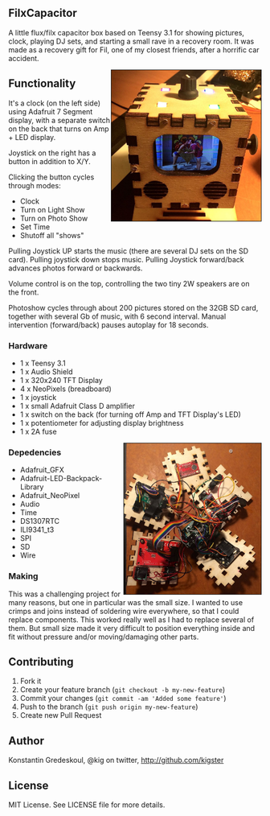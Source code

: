 ## FilxCapacitor

A little flux/filx capacitor box based on Teensy 3.1 for showing pictures, clock, playing DJ sets, and starting a small rave in a recovery room.  It was made as a recovery gift for Fil, one of my closest friends, after a horrific car accident.

<img src="doc/front-view.jpg" alt="" title="" height="300" border="1" align="right">

## Functionality

It's a clock (on the left side) using Adafruit 7 Segment display, with a separate switch on the back that turns on Amp + LED display. 

Joystick on the right has a button in addition to X/Y. 

Clicking the button cycles through modes: 
* Clock
* Turn on Light Show
* Turn on Photo Show
* Set Time
* Shutoff all "shows"

Pulling Joystick UP starts the music (there are several DJ sets on the SD card). 
Pulling joystick down stops music. 
Pulling Joystick forward/back advances photos forward or backwards. 

Volume control is on the top, controlling the two tiny 2W speakers are on the front.

Photoshow cycles through about 200 pictures stored on the 32GB SD card, together with several Gb of music, with 6 second interval.  Manual intervention (forward/back) pauses autoplay for 18 seconds.

### Hardware

* 1 x Teensy 3.1
* 1 x Audio Shield
* 1 x 320x240 TFT Display
* 4 x NeoPixels (breadboard)
* 1 x joystick
* 1 x small Adafruit Class D amplifier
* 1 x switch on the back (for turning off Amp and TFT Display's LED)
* 1 x potentiometer for adjusting display brightness
* 1 x 2A fuse

<img src="doc/opened-view.jpg" alt="" title="" height="300" border="1" align="right">


### Depedencies

* Adafruit_GFX
* Adafruit-LED-Backpack-Library
* Adafruit_NeoPixel
* Audio
* Time
* DS1307RTC
* ILI9341_t3
* SPI
* SD
* Wire

### Making 

This was a challenging project for many reasons, but one in particular was the small size. I wanted to use crimps and joins instead of soldering wire everywhere, so that I could replace components. This worked really well as I had to replace several of them. But small size made it very difficult to position everything inside and fit without pressure and/or moving/damaging other parts.

## Contributing

1. Fork it
2. Create your feature branch (`git checkout -b my-new-feature`)
3. Commit your changes (`git commit -am 'Added some feature'`)
4. Push to the branch (`git push origin my-new-feature`)
5. Create new Pull Request

## Author

Konstantin Gredeskoul, @kig on twitter, http://github.com/kigster

## License

MIT License.  See LICENSE file for more details.

